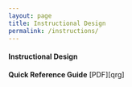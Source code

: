```yaml
---
layout: page
title: Instructional Design
permalink: /instructions/
---
```


#### Instructional Design

**Quick Reference Guide**
[PDF][qrg]



